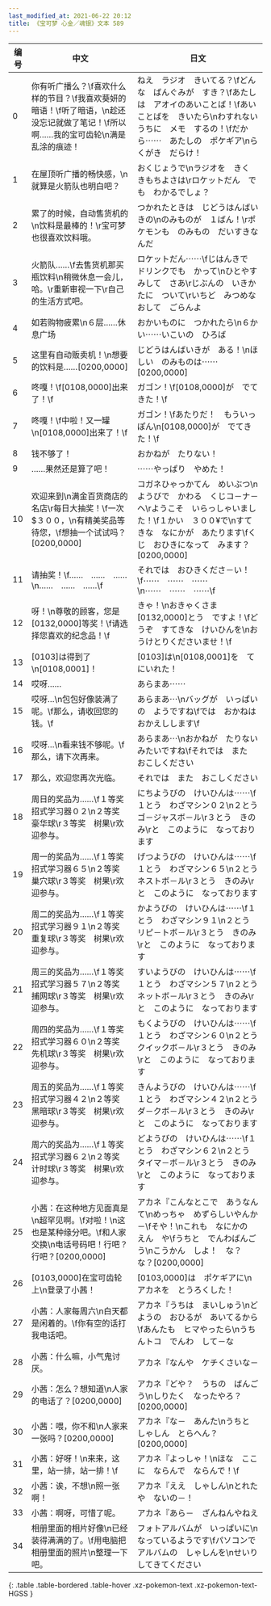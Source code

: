 ```yaml
---
last_modified_at: 2021-06-22 20:12
title: 《宝可梦 心金／魂银》文本 589
---
```

| 编号 | 中文 | 日文 |
| ---- | ---- | ---- |
| 0 | 你有听广播么？\f喜欢什么样的节目？\f我喜欢葵妍的暗语！\f听了暗语，\n趁还没忘记就做了笔记！\f所以啊……我的宝可齿轮\n满是乱涂的痕迹！ | ねえ　ラジオ　きいてる？\fどんな　ばんぐみが　すき？\fあたしは　アオイのあいことば！\fあいことばを　きいたら\nわすれないうちに　メモ　するの！\fだから⋯⋯　あたしの　ポケギア\nらくがき　だらけ！ |
| 1 | 在屋顶听广播的畅快感，\n就算是火箭队也明白吧？ | おくじょうで\nラジオを　きく　きもちよさは\rロケットだん　でも　わかるでしょ？ |
| 2 | 累了的时候，自动售货机的\n饮料是最棒的！\r宝可梦也很喜欢饮料哦。 | つかれたときは　じどうはんばいきの\nのみものが　１ばん！\rポケモンも　のみもの　だいすきなんだ |
| 3 | 火箭队……\f去售货机那买瓶饮料\n稍微休息一会儿，哈。\r重新审视一下\r自己的生活方式吧。 | ロケットだん⋯⋯\fじはんきで　ドリンクでも　かって\nひとやすみして　さあ\rじぶんの　いきかたに　ついて\rいちど　みつめなおして　ごらんよ |
| 4 | 如若购物疲累\n６层……休息广场 | おかいものに　つかれたら\n６かい⋯⋯いこいの　ひろば |
| 5 | 这里有自动贩卖机！\n想要的饮料是……[0200,0000] | じどうはんばいきが　ある！\nほしい　のみものは⋯⋯[0200,0000] |
| 6 | 咚嘎！\f[0108,0000]出来了！\f | ガゴン！\f[0108,0000]が　でてきた！\f |
| 7 | 咚嘎！\f中啦！又一罐\n[0108,0000]出来了！\f | ガゴン！\fあたりだ！　もういっぽん\n[0108,0000]が　でてきた！\f |
| 8 | 钱不够了！ | おかねが　たりない！ |
| 9 | ……果然还是算了吧！ | ⋯⋯やっぱり　やめた！ |
| 10 | 欢迎来到\n满金百货商店的名店\r每日大抽奖！\f一次$３００，\n有精美奖品等待您，\f想抽一个试试吗？[0200,0000] | コガネひゃっかてん　めいぶつ\nようびで　かわる　くじコ－ナ－へ\rようこそ　いらっしゃいました！\f１かい　３００¥で\nすてきな　なにかが　あたります\fくじ　おひきになって　みます？[0200,0000] |
| 11 | 请抽奖！\f……　……　……\n……　……　……\f | それでは　おひきくださ－い！\f⋯⋯　⋯⋯　⋯⋯\n⋯⋯　⋯⋯　⋯⋯\f |
| 12 | 呀！\n尊敬的顾客，您是[0132,0000]等奖！\f请选择您喜欢的纪念品！\f | きゃ！\nおきゃくさま　[0132,0000]とう　ですよ！\fどうぞ　すてきな　けいひんを\nおうけとりくださいませ！\f |
| 13 | [0103]は得到了\n[0108,0001]！ | [0103]は\n[0108,0001]を　てにいれた！ |
| 14 | 哎呀…… | あらまあ⋯⋯ |
| 15 | 哎呀…\n包包好像装满了呢。\f那么，请收回您的钱。\f | あらまあ⋯\nバッグが　いっぱいの　ようですね\fでは　おかねは　おかえしします\f |
| 16 | 哎呀…\n看来钱不够呢。\f那么，请下次再来。 | あらまあ⋯\nおかねが　たりない　みたいですね\fそれでは　また　おこしください |
| 17 | 那么，欢迎您再次光临。 | それでは　また　おこしください |
| 18 | 周日的奖品为……\f１等奖　招式学习器０２\n２等奖　豪华球\r３等奖　树果\r欢迎参与。 | にちようびの　けいひんは⋯⋯\f１とう　わざマシン０２\n２とう　ゴ－ジャスボ－ル\r３とう　きのみ\rと　このように　なっております |
| 19 | 周一的奖品为……\f１等奖　招式学习器６５\n２等奖　巢穴球\r３等奖　树果\r欢迎参与。 | げつようびの　けいひんは⋯⋯\f１とう　わざマシン６５\n２とう　ネストボ－ル\r３とう　きのみ\rと　このように　なっております |
| 20 | 周二的奖品为……\f１等奖　招式学习器９１\n２等奖　重复球\r３等奖　树果\r欢迎参与。 | かようびの　けいひんは⋯⋯\f１とう　わざマシン９１\n２とう　リピ－トボ－ル\r３とう　きのみ\rと　このように　なっております |
| 21 | 周三的奖品为……\f１等奖　招式学习器５７\n２等奖　捕网球\r３等奖　树果\r欢迎参与。 | すいようびの　けいひんは⋯⋯\f１とう　わざマシン５７\n２とう　ネットボ－ル\r３とう　きのみ\rと　このように　なっております |
| 22 | 周四的奖品为……\f１等奖　招式学习器６０\n２等奖　先机球\r３等奖　树果\r欢迎参与。 | もくようびの　けいひんは⋯⋯\f１とう　わざマシン６０\n２とう　クイックボ－ル\r３とう　きのみ\rと　このように　なっております |
| 23 | 周五的奖品为……\f１等奖　招式学习器４２\n２等奖　黑暗球\r３等奖　树果\r欢迎参与。 | きんようびの　けいひんは⋯⋯\f１とう　わざマシン４２\n２とう　ダ－クボ－ル\r３とう　きのみ\rと　このように　なっております |
| 24 | 周六的奖品为……\f１等奖　招式学习器６２\n２等奖　计时球\r３等奖　树果\r欢迎参与。 | どようびの　けいひんは⋯⋯\f１とう　わざマシン６２\n２とう　タイマ－ボ－ル\r３とう　きのみ\rと　このように　なっております |
| 25 | 小茜：在这种地方见面真是\n超罕见啊。\f对啦！\n这也是某种缘分吧。\f和人家交换\n电话号码吧！行吧？行吧？[0200,0000] | アカネ『こんなとこで　あうなんて\nめっちゃ　めずらしいやんか－\fそや！\nこれも　なにかの　えん　や\fうちと　でんわばんごう\nこうかん　しよ！　な？　な？[0200,0000] |
| 26 | [0103,0000]在宝可齿轮上\n登录了小茜！ | [0103,0000]は　ポケギアに\nアカネを　とうろくした！ |
| 27 | 小茜：人家每周六\n白天都是闲着的。\f你有空的话打我电话吧。 | アカネ『うちは　まいしゅう\nどようの　おひるが　あいてるから\fあんたも　ヒマやったら\nうちんトコ　でんわ　して－な |
| 28 | 小茜：什么嘛，小气鬼讨厌。 | アカネ『なんや　ケチくさいな－ |
| 29 | 小茜：怎么？想知道\n人家的电话了？[0200,0000] | アカネ『どや？　うちの　ばんごう\nしりたく　なったやろ？[0200,0000] |
| 30 | 小茜：喂，你不和\n人家来一张吗？[0200,0000] | アカネ『な－　あんた\nうちと　しゃしん　とらへん？[0200,0000] |
| 31 | 小茜：好呀！\n来来，这里，站一排，站一排！\f | アカネ『よっしゃ！\nほな　ここに　ならんで　ならんで！\f |
| 32 | 小茜：诶，不想\n照一张啊！ | アカネ『ええ　しゃしん\nとれたや　ないの－！ |
| 33 | 小茜：啊呀，可惜了呢。 | アカネ『あら－　ざんねんやねえ |
| 34 | 相册里面的相片好像\n已经装得满满的了。\f用电脑把相册里面的照片\n整理一下吧。 | フォトアルバムが　いっぱいに\nなっているようです\fパソコンで　アルバムの　しゃしんを\nせいり　してきてください |
{: .table .table-bordered .table-hover .xz-pokemon-text .xz-pokemon-text-HGSS }